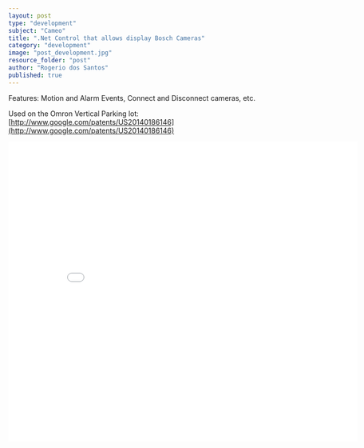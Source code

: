 ```yaml
---
layout: post
type: "development"
subject: "Cameo"
title: ".Net Control that allows display Bosch Cameras"
category: "development"
image: "post_development.jpg"
resource_folder: "post"
author: "Rogerio dos Santos"
published: true
---
```


Features: Motion and Alarm Events, Connect and Disconnect cameras, etc.

Used on the Omron Vertical Parking lot: [http://www.google.com/patents/US20140186146](http://www.google.com/patents/US20140186146)

<iframe width="700" height="600" src="//www.youtube.com/embed/RMs73BJv088" frameborder="0" allowfullscreen></iframe>
